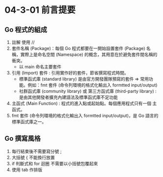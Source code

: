 # 04-3-01 前言提要

## Go 程式的組成

1. 註解 使用 //
2. 套件名稱 (Package)：每個 Go 程式都要在一開始設置套件 (Package) 名稱，實際上是命名空間 (Namespace) 的概念，其用意在於避免套件間名稱的衝突。
	+ 以 main 命名主要套件
3. 引用 (Import) 套件 : 引用實作好的套件，節省撰寫程式時間。
	+ 標準函式庫 (standard library) 是由官方開發團隊預寫的套件 => 常用功能。例如：fmt 套件 (命令列環境的格式化輸出入 formtted input/output)
	+ 社群函式庫 (community library) 或 第三方函式庫 (third-party library) : 是由其他開發者擴充內建語法及標準函式庫不足功能
4. 主函式 (Main Function) : 程式的進入點或起始點。每個應用程式只有一個 主函式。
5. fmt 套件 (命令列環境的格式化輸出入 formtted input/output)，是 Go 語言的標準函式庫之一。


## Go 撰寫風格

1. 每行結束後不需要寫分號 ;
2. 大括號 { 不能換行放置
3. if 判斷式和 for 迴圈 不需要以小括號包覆起來
4. 使用 tab 作排版